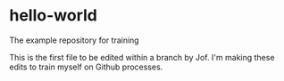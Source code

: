 # hello-world
The example repository for training


This is the first file to be edited within a branch by Jof. I'm making these edits to train myself on Github processes.
